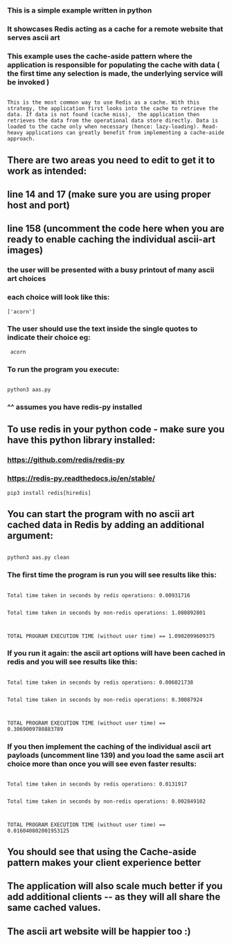 ### This is a simple example written in python 
### It showcases Redis acting as a cache for a remote website that serves ascii art
### This example uses the cache-aside pattern where the application is responsible for populating the cache with data ( the first time any selection is made, the underlying service will be invoked )

<code>
This is the most common way to use Redis as a cache. With this strategy, the application first looks into the cache to retrieve the data. If data is not found (cache miss),  the application then retrieves the data from the operational data store directly. Data is loaded to the cache only when necessary (hence: lazy-loading). Read-heavy applications can greatly benefit from implementing a cache-aside approach.
</code>

## There are two areas you need to edit to get it to work as intended:
## line 14 and 17 (make sure you are using proper host and port)
## line 158 (uncomment the code here when you are ready to enable caching the individual ascii-art images)

### the user will be presented with a busy printout of many ascii art choices
### each choice will look like this:
<code>['acorn']</code>

### The user should use the text inside the single quotes to indicate their choice eg: 
<code> acorn </code>

### To run the program you execute:

<code>
python3 aas.py
</code>

### ^^ assumes you have redis-py installed

## To use redis in your python code - make sure you have this python library installed: 
### https://github.com/redis/redis-py
### https://redis-py.readthedocs.io/en/stable/

```
pip3 install redis[hiredis]
```

## You can start the program with no ascii art cached data in Redis by adding an additional argument:

<code>
python3 aas.py clean
</code>


### The first time the program is run you will see results like this:

<code>
Total time taken in seconds by redis operations: 0.00931716

Total time taken in seconds by non-redis operations: 1.080892801

TOTAL PROGRAM EXECUTION TIME (without user time) == 1.0902099609375
</code>

### If you run it again: the ascii art options will have been cached in redis and you will see results like this:

<code>
Total time taken in seconds by redis operations: 0.006021738

Total time taken in seconds by non-redis operations: 0.30087924

TOTAL PROGRAM EXECUTION TIME (without user time) == 0.3069009780883789
</code>

### If you then implement the caching of the individual ascii art payloads (uncomment line 139) and you load the same ascii art choice more than once you will see even faster results:

<code>
Total time taken in seconds by redis operations: 0.0131917

Total time taken in seconds by non-redis operations: 0.002849102

TOTAL PROGRAM EXECUTION TIME (without user time) == 0.016040802001953125
</code>

## You should see that using the Cache-aside pattern makes your client experience better 
## The application will also scale much better if you add additional clients -- as they will all share the same cached values.
## The ascii art website will be happier too :) 